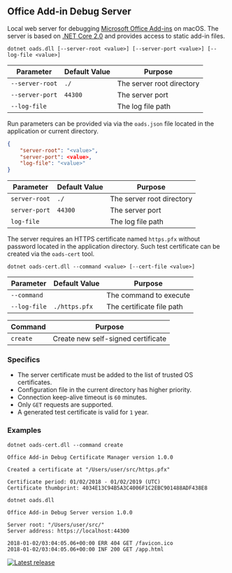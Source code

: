 ## Office Add-in Debug Server

Local web server for debugging [Microsoft Office Add-ins](https://docs.microsoft.com/en-us/office/dev/add-ins/overview/office-add-ins) on macOS. The server is based on [.NET Core 2.0](https://www.microsoft.com/net/download/macos) and provides access to static add-in files.

```
dotnet oads.dll [--server-root <value>] [--server-port <value>] [--log-file <value>]
```

Parameter | Default Value | Purpose
--- | --- | ---
`--server-root` | `./`| The server root directory
`--server-port` | `44300` | The server port
`--log-file` | | The log file path

Run parameters can be provided via via the `oads.json` file located in the application or current directory. 

```json
{
    "server-root": "<value>",
    "server-port": <value>,
    "log-file": "<value>"
}
```

Parameter | Default Value | Purpose
--- | --- | ---
`server-root` | `./`| The server root directory
`server-port` | `44300` | The server port
`log-file` | | The log file path

The server requires an HTTPS certificate named `https.pfx` without password located in the application directory. Such test certificate can be created via the `oads-cert` tool.

```
dotnet oads-cert.dll --command <value> [--cert-file <value>]
```

Parameter | Default Value | Purpose
--- | --- | ---
`--command` | | The command to execute
`--log-file` | `./https.pfx` | The certificate file path

Command | Purpose
--- | ---
`create` | Create new self-signed certificate

### Specifics

- The server certificate must be added to the list of trusted OS certificates.
- Configuration file in the current directory has higher priority.
- Connection keep-alive timeout is `60` minutes.
- Only `GET` requests are supported.
- A generated test certificate is valid for `1` year.

### Examples

```
dotnet oads-cert.dll --command create
```
```
Office Add-in Debug Certificate Manager version 1.0.0

Created a certificate at "/Users/user/src/https.pfx"

Certificate period: 01/02/2018 - 01/02/2019 (UTC)
Certificate thumbprint: 4034E13C94B5A3C4006F1C2EBC901488ADF438E8
```
```
dotnet oads.dll
```
```
Office Add-in Debug Server version 1.0.0

Server root: "/Users/user/src/"
Server address: https://localhost:44300

2018-01-02/03:04:05.06+00:00 ERR 404 GET /favicon.ico
2018-01-02/03:04:05.06+00:00 INF 200 GET /app.html
```

[![Latest release](https://img.shields.io/github/release/alexanderkozlenko/office-addin-server.svg?style=flat-square)](https://github.com/alexanderkozlenko/office-addin-server/releases)